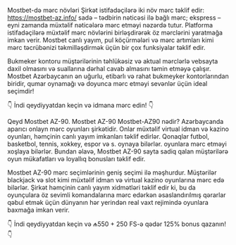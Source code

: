 Mostbet-də mərc növləri
Şirkət istifadəçilərə iki növ mərc təklif edir:
https://mostbet-az.info/
sadə – tədbirin nəticəsi ilə bağlı mərc;
ekspress – eyni zamanda müxtəlif nəticələrə mərc etməyi nəzərdə tutur.
Platforma istifadəçilərə müxtəlif mərc növlərini birləşdirərək öz mərclərini yaratmağa imkan verir. Mostbet canlı yayım, pul köçürmələri və mərc artımları kimi mərc təcrübənizi təkmilləşdirmək üçün bir çox funksiyalar təklif edir.

Bukmeker kontoru müştərilərinin təhlükəsiz və aktual mərclərlə vebsayta daxil olmasını və suallarına dərhal cavab almasını təmin etməyə çalışır. Mostbet Azərbaycanın ən uğurlu, etibarlı və rahat bukmeyker kontorlarından biridir, qumar oynamağı və doyunca mərc etməyi sevənlər üçün ideal seçimdir!

👇 İndi qeydiyyatdan keçin və idmana mərc edin! 👇

Qeyd
Mostbet AZ-90.
Mostbet AZ-90
Mostbet-AZ90 nədir?
Azərbaycanda aparıcı onlayn mərc oyunları şirkətidir. Onlar müxtəlif virtual idman və kazino oyunları, həmçinin canlı yayım imkanları təklif edirlər. Qonaqlar futbol, ​​basketbol, ​​tennis, xokkey, espor və s. oynaya bilərlər. oyunlara mərc etməyi xoşlaya bilərlər. Bundan əlavə, Mostbet AZ-90 sayta sadiq qalan müştərilərə oyun mükafatları və loyallıq bonusları təklif edir.

Mostbet AZ-90 mərc seçimlərinin geniş seçimi ilə məşhurdur. Müştərilər blackjack və slot kimi müxtəlif idman və virtual kazino oyunlarına mərc edə bilərlər. Şirkət həmçinin canlı yayım xidmətləri təklif edir ki, bu da oyunçulara öz sevimli komandalarına mərc edərkən əsaslandırılmış qərarlar qəbul etmək üçün dünyanın hər yerindən real vaxt rejimində oyunlara baxmağa imkan verir.

👇 İndi qeydiyyatdan keçin və ₼550 + 250 FS-ə qədər 125% bonus qazanın! 👇
